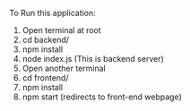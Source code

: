 To Run this application: 

1. Open terminal at root
2. cd backend/
3. npm install
4. node index.js (This is backend server)
5. Open another terminal
6. cd frontend/
7. npm install
8. npm start (redirects to front-end webpage)
